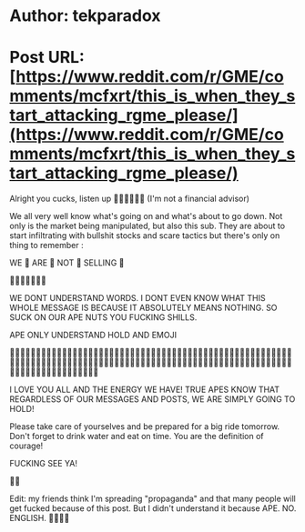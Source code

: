 # Author: tekparadox
# Post URL: [https://www.reddit.com/r/GME/comments/mcfxrt/this_is_when_they_start_attacking_rgme_please/](https://www.reddit.com/r/GME/comments/mcfxrt/this_is_when_they_start_attacking_rgme_please/)


Alright you cucks, listen up 🚀🚀🚀🚀🚀🚀 (I'm not a financial advisor)

We all very well know what's going on and what's about to go down. Not only is the market being manipulated, but also this sub. They are about to start infiltrating with bullshit stocks and scare tactics but there's only on thing to remember :

WE 💎 ARE 🙌 NOT 💎 SELLING 🙌 


🚀🚀🚀🚀🦍🦍🦍


WE DONT UNDERSTAND WORDS. I DONT EVEN KNOW WHAT THIS WHOLE MESSAGE IS BECAUSE IT ABSOLUTELY MEANS NOTHING. SO SUCK ON OUR APE NUTS YOU FUCKING SHILLS.  

APE ONLY UNDERSTAND HOLD AND EMOJI 

🦍🚀🙌💎🦍🚀🙌💎🦍🚀🙌💎🦍🚀🙌💎🦍🚀🙌💎🦍🚀🙌💎🦍🚀🙌💎🦍🚀🙌💎🦍🚀🙌💎🦍🚀🙌💎🦍🚀🙌💎🦍🚀🙌💎🦍🚀🙌💎🦍🚀🙌💎🦍🚀🙌💎🦍🚀🙌💎🦍🚀🙌💎🦍🚀🙌💎🦍🚀🙌💎🦍🚀🙌💎🦍🚀🙌💎🦍🚀🙌💎🦍🚀🙌💎🦍🚀🙌💎🦍🚀🙌💎🦍🚀🙌💎🦍🚀🙌💎🦍🚀🙌💎🦍🚀🙌💎🦍🚀🙌💎🦍🚀🙌💎🦍


I LOVE YOU ALL AND THE ENERGY WE HAVE! TRUE APES KNOW THAT REGARDLESS OF OUR MESSAGES AND POSTS, WE ARE SIMPLY GOING TO HOLD! 

Please take care of yourselves and be prepared for a big ride tomorrow. Don't forget to drink water and eat on time. You are the definition of courage! 

FUCKING SEE YA!

🦍🍆



Edit: my friends think I'm spreading "propaganda" and that many people will get fucked because of this post. But I didn't understand it because APE. NO. ENGLISH. 🦍🚀💎🙌
